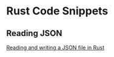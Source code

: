 # Rust Code Snippets

## Reading JSON

[Reading and writing a JSON file in Rust](https://anismousse.medium.com/reading-and-writing-a-json-file-in-rust-2731da8d6ad0)